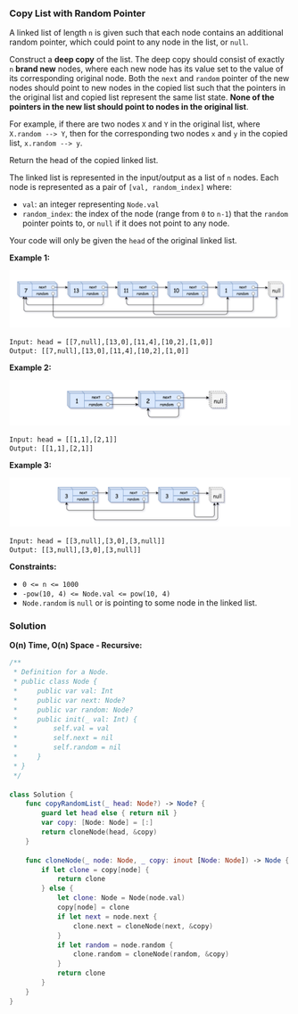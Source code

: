 
### Copy List with Random Pointer

A linked list of length `n` is given such that each node contains an additional random pointer, which could point to any node in the list, or `null`.

Construct a __deep copy__ of the list. The deep copy should consist of exactly `n` __brand new__ nodes, where each new node has its value set to the value of its corresponding original node. Both the `next` and `random` pointer of the new nodes should point to new nodes in the copied list such that the pointers in the original list and copied list represent the same list state. __None of the pointers in the new list should point to nodes in the original list__.

For example, if there are two nodes `X` and `Y` in the original list, where `X.random --> Y`, then for the corresponding two nodes `x` and `y` in the copied list, `x.random --> y`.

Return the head of the copied linked list.

The linked list is represented in the input/output as a list of `n` nodes. Each node is represented as a pair of `[val, random_index]` where:

* `val`: an integer representing `Node.val`
* `random_index`: the index of the node (range from `0` to `n-1`) that the `random` pointer points to, or `null` if it does not point to any node.

Your code will only be given the `head` of the original linked list.

__Example 1:__

![question_138-0.png](../images/question_138-0.png)
```
Input: head = [[7,null],[13,0],[11,4],[10,2],[1,0]]
Output: [[7,null],[13,0],[11,4],[10,2],[1,0]]
```
__Example 2:__

![question_138-1.png](../images/question_138-1.png)
```
Input: head = [[1,1],[2,1]]
Output: [[1,1],[2,1]]
```
__Example 3:__

![question_138-2.png](../images/question_138-2.png)
```
Input: head = [[3,null],[3,0],[3,null]]
Output: [[3,null],[3,0],[3,null]]
```

__Constraints:__
* `0 <= n <= 1000`
* `-pow(10, 4) <= Node.val <= pow(10, 4)`
* `Node.random` is `null` or is pointing to some node in the linked list.

### Solution
__O(n) Time, O(n) Space - Recursive:__
```Swift
/**
 * Definition for a Node.
 * public class Node {
 *     public var val: Int
 *     public var next: Node?
 *     public var random: Node?
 *     public init(_ val: Int) {
 *         self.val = val
 *         self.next = nil
 *    	   self.random = nil
 *     }
 * }
 */

class Solution {
    func copyRandomList(_ head: Node?) -> Node? {
        guard let head else { return nil }
        var copy: [Node: Node] = [:]
        return cloneNode(head, &copy)
    }

    func cloneNode(_ node: Node, _ copy: inout [Node: Node]) -> Node {
        if let clone = copy[node] {
            return clone
        } else {
            let clone: Node = Node(node.val)
            copy[node] = clone
            if let next = node.next {
                clone.next = cloneNode(next, &copy)
            }
            if let random = node.random {
                clone.random = cloneNode(random, &copy)
            }
            return clone
        }
    }
}
```
